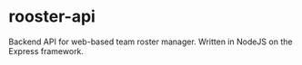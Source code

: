 # rooster-api
Backend API for web-based team roster manager. Written in NodeJS on the Express framework.
